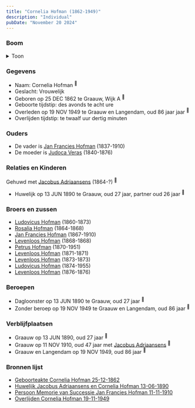 ```yaml
---
title: "Cornelia Hofman (1862-1949)"
description: "Individual"
pubDate: "November 20 2024"
---
```


### Boom
<details><summary>Toon</summary>

![test](https://www.plantuml.com/plantuml/svg/bPDBRzim383l-XL4UzXsAE17d1U2j4rcRms6hC2wNWFQOXCXiXH8CeAWo7-VNBjEiHLRTf91aT8dVlIDTMXSLKfcjqBjq609EHRRjT6LudCjjG5dK5c_HSgnZU04XJ25fEQRofqxG4bbJiOs8Ul8a7Q77R4tfnOIhOLd1W0pRJYPXuqejegidKnA56ewXPWT6Vi0zozNMTPKN2nGGUOH2a4Mlkgd4jK5e8Mx80ZY1E0oZRCac_cZdvy4INw4oJZ7_B3AjNEInbC8Xx2uNVeb7i0NWrZjtwJQRINb2XLV5KPRcskFLDU4y2EzXt0K1gyrnuweuhf0U2I3zeGoy2ZPB8tJ-2yeTyi7pz4BuEEdir7wiFXPqm_wVv1CndlYNAYrJui2oDAPp-k7Br2PXmfZk9HYlN47abBlFTYHjNsxkcepM4j_2hILFk2tebwFlLutrqQH5FYR1fy2dSH_zo1Au7Cwhq6ZytMCOFdzqI-zKLi3fE0RgZKfZcKzEDsu53glBDno8z0FBgdEKPISDIwDetxlVnnTm_NxLdmV6tkZeBCoJDwrKhUnbJ1CMCjx2h0R_rJ_f_u2)
</details>

### Gegevens
- Naam: Cornelia Hofman <sup><a href="../s00410/" style="text-decoration:none" title="Geboorteakte Cornelia Hofman 25-12-1862">:link:</a></sup>
- Geslacht: Vrouwelijk
- Geboren op 25 DEC 1862 te Graauw, Wijk A <sup><a href="../s00410/" style="text-decoration:none" title="Geboorteakte Cornelia Hofman 25-12-1862">:link:</a></sup>
- Geboorte tijdstip: des avonds te acht ure
- Overleden op 19 NOV 1949 te Graauw en Langendam, oud 86 jaar jaar <sup><a href="../s00431/" style="text-decoration:none" title="Overlijden Cornelia Hofman 19-11-1949">:link:</a></sup>
- Overlijden tijdstip: te twaalf uur dertig minuten

### Ouders
- De vader is [Jan Francies Hofman](../i00035/) (1837-1910)
- De moeder is [Judoca Veras](../i00037/) (1840-1876)

### Relaties en Kinderen

Gehuwd met [Jacobus Adriaansens](../i00255/) (1864-?) <sup><a href="../s00424/" style="text-decoration:none" title="Huwelijk Jacobus Adriaansens en Cornelia Hofman 13-06-1890">:link:</a></sup>
- Huwelijk op 13 JUN 1890 te Graauw, oud 27 jaar, partner oud 26 jaar <sup><a href="../s00424/" style="text-decoration:none" title="Huwelijk Jacobus Adriaansens en Cornelia Hofman 13-06-1890">:link:</a></sup>

### Broers en zussen
- [Ludovicus Hofman](../i00243/) (1860-1873)
- [Rosalia Hofman](../i00245/) (1864-1868)
- [Jan Francies Hofman](../i00246/) (1867-1910)
- [Levenloos Hofman](../i00247/) (1868-1868)
- [Petrus Hofman](../i00248/) (1870-1951)
- [Levenloos Hofman](../i00249/) (1871-1871)
- [Levenloos Hofman](../i00250/) (1873-1873)
- [Ludovicus Hofman](../i00251/) (1874-1955)
- [Levenloos Hofman](../i00252/) (1876-1876)

### Beroepen
- Dagloonster op 13 JUN 1890 te Graauw, oud 27 jaar <sup><a href="../s00424/" style="text-decoration:none" title="Huwelijk Jacobus Adriaansens en Cornelia Hofman 13-06-1890">:link:</a></sup>
- Zonder beroep op 19 NOV 1949 te Graauw en Langendam, oud 86 jaar <sup><a href="../s00431/" style="text-decoration:none" title="Overlijden Cornelia Hofman 19-11-1949">:link:</a></sup>

### Verblijfplaatsen
- Graauw  op 13 JUN 1890, oud 27 jaar  <sup><a href="../s00424/" style="text-decoration:none" title="Huwelijk Jacobus Adriaansens en Cornelia Hofman 13-06-1890">:link:</a></sup>
- Graauw  op 11 NOV 1910, oud 47 jaar met [Jacobus Adriaansens](../i00255/) <sup><a href="../s00429/" style="text-decoration:none" title="Persoon Memorie van Successie Jan Francies Hofman 11-11-1910">:link:</a></sup>
- Graauw en Langendam  op 19 NOV 1949, oud 86 jaar  <sup><a href="../s00431/" style="text-decoration:none" title="Overlijden Cornelia Hofman 19-11-1949">:link:</a></sup>

### Bronnen lijst
- [Geboorteakte Cornelia Hofman 25-12-1862](../s00410/)
- [Huwelijk Jacobus Adriaansens en Cornelia Hofman 13-06-1890](../s00424/)
- [Persoon Memorie van Successie Jan Francies Hofman 11-11-1910](../s00429/)
- [Overlijden Cornelia Hofman 19-11-1949](../s00431/)
